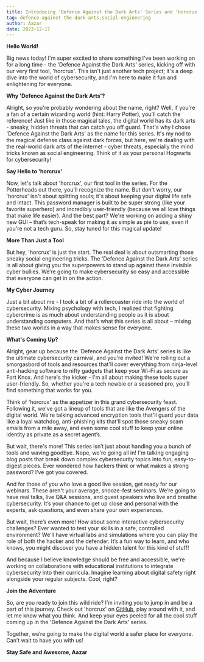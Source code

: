 ```yaml
---
title: Introducing 'Defence Against the Dark Arts' Series and 'horcrux'
tag: defence-against-the-dark-arts,social-engineering
author: Aazar
date: 2023-12-17
---
```


**Hello World!**

Big news today! I'm super excited to share something I've been working on for a long time - the 'Defence Against the Dark Arts' series, kicking off with our very first tool, 'horcrux'. This isn't just another tech project; it's a deep dive into the world of cybersecurity, and I'm here to make it fun and enlightening for everyone.

**Why 'Defence Against the Dark Arts'?**

Alright, so you're probably wondering about the name, right? Well, if you're a fan of a certain wizarding world (hint: Harry Potter), you'll catch the reference! Just like in those magical tales, the digital world has its dark arts - sneaky, hidden threats that can catch you off guard. That's why I chose 'Defence Against the Dark Arts' as the name for this series. It's my nod to the magical defense class against dark forces, but here, we're dealing with the real-world dark arts of the internet - cyber threats, especially the mind tricks known as social engineering. Think of it as your personal Hogwarts for cybersecurity!

**Say Hello to 'horcrux'**

Now, let's talk about 'horcrux', our first tool in the series. For the Potterheads out there, you'll recognize the name. But don't worry, our 'horcrux' isn't about splitting souls; it's about keeping your digital life safe and intact. This password manager is built to be super strong (like your favorite superhero) and incredibly user-friendly (because we all love things that make life easier). And the best part? We're working on adding a shiny new GUI – that’s tech-speak for making it as simple as pie to use, even if you're not a tech guru. So, stay tuned for this magical update!

**More Than Just a Tool**

But hey, 'horcrux' is just the start. The real deal is about outsmarting those sneaky social engineering tricks. The 'Defence Against the Dark Arts' series is all about giving you the superpowers to stand up against these invisible cyber bullies. We’re going to make cybersecurity so easy and accessible that everyone can get in on the action.

**My Cyber Journey**

Just a bit about me - I took a bit of a rollercoaster ride into the world of cybersecurity. Mixing psychology with tech, I realized that fighting cybercrime is as much about understanding people as it is about understanding computers. And that’s what this series is all about – mixing these two worlds in a way that makes sense for everyone.

**What's Coming Up?**

Alright, gear up because the 'Defence Against the Dark Arts' series is like the ultimate cybersecurity carnival, and you're invited! We're rolling out a smorgasbord of tools and resources that'll cover everything from ninja-level anti-hacking software to nifty gadgets that keep your Wi-Fi as secure as Fort Knox. And here's the kicker - I'm all about making these tools super user-friendly. So, whether you're a tech newbie or a seasoned pro, you'll find something that works for you.

Think of 'horcrux' as the appetizer in this grand cybersecurity feast. Following it, we've got a lineup of tools that are like the Avengers of the digital world. We're talking advanced encryption tools that'll guard your data like a loyal watchdog, anti-phishing kits that'll spot those sneaky scam emails from a mile away, and even some cool stuff to keep your online identity as private as a secret agent’s.

But wait, there's more! This series isn’t just about handing you a bunch of tools and waving goodbye. Nope, we're going all in! I'm talking engaging blog posts that break down complex cybersecurity topics into fun, easy-to-digest pieces. Ever wondered how hackers think or what makes a strong password? I’ve got you covered.

And for those of you who love a good live session, get ready for our webinars. These aren't your average, snooze-fest seminars. We’re going to have real talks, live Q&A sessions, and guest speakers who live and breathe cybersecurity. It’s your chance to get up close and personal with the experts, ask questions, and even share your own experiences.

But wait, there’s even more! How about some interactive cybersecurity challenges? Ever wanted to test your skills in a safe, controlled environment? We'll have virtual labs and simulations where you can play the role of both the hacker and the defender. It’s a fun way to learn, and who knows, you might discover you have a hidden talent for this kind of stuff!

And because I believe knowledge should be free and accessible, we're working on collaborations with educational institutions to integrate cybersecurity into their curricula. Imagine learning about digital safety right alongside your regular subjects. Cool, right?

**Join the Adventure**

So, are you ready to join this wild ride? I’m inviting you to jump in and be a part of this journey. Check out 'horcrux' on [GitHub](https://github.com/44za12/horcrux), play around with it, and let me know what you think. And keep your eyes peeled for all the cool stuff coming up in the 'Defence Against the Dark Arts' series.

Together, we’re going to make the digital world a safer place for everyone. Can’t wait to have you with us!

**Stay Safe and Awesome,
Aazar**